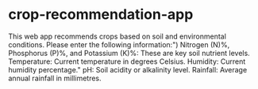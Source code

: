 # crop-recommendation-app

This web app recommends crops based on soil and environmental conditions.
Please enter the following information:")
Nitrogen (N)%, Phosphorus (P)%, and Potassium (K)%: These are key soil nutrient levels.
Temperature: Current temperature in degrees Celsius.
Humidity: Current humidity percentage."
pH: Soil acidity or alkalinity level.
Rainfall: Average annual rainfall in millimetres.
